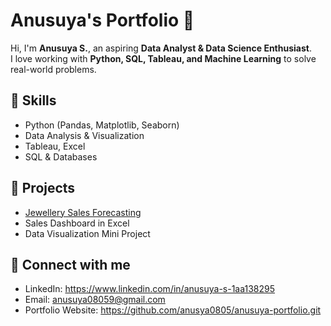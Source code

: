 # Anusuya's Portfolio 🚀

Hi, I'm **Anusuya S.**, an aspiring **Data Analyst & Data Science Enthusiast**.  
I love working with **Python, SQL, Tableau, and Machine Learning** to solve real-world problems.  

## 🔹 Skills
- Python (Pandas, Matplotlib, Seaborn)  
- Data Analysis & Visualization  
- Tableau, Excel  
- SQL & Databases  

## 🔹 Projects
- [Jewellery Sales Forecasting](https://github.com/anusya0805/gemai-project)  
- Sales Dashboard in Excel  
- Data Visualization Mini Project  

## 🔹 Connect with me
- LinkedIn: https://www.linkedin.com/in/anusuya-s-1aa138295 
- Email: anusuya08059@gmail.com 
- Portfolio Website: https://github.com/anusya0805/anusuya-portfolio.git

